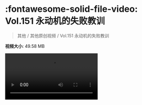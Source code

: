# :fontawesome-solid-file-video: Vol.151 永动机的失败教训

> 其他 / 其他原创视频 / Vol.151 永动机的失败教训

**视频大小**: 49.58 MB

<div class="video"><video src="https://file.hsyhx.top/archive/混乱博物馆/Vol/151.mp4" controls preload>🤔 您的浏览器不支持 video 标签</ video></div>